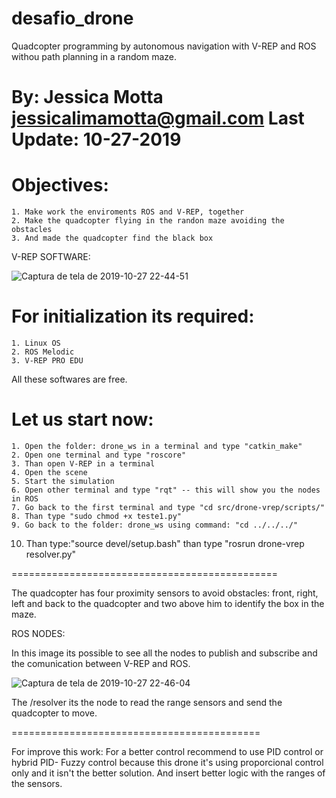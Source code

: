 # desafio_drone
Quadcopter programming by autonomous navigation with V-REP and ROS withou path planning in a random maze.



By: Jessica Motta
jessicalimamotta@gmail.com
Last Update: 10-27-2019
=============================================================


Objectives:
==========================================
    1. Make work the enviroments ROS and V-REP, together 
    2. Make the quadcopter flying in the randon maze avoiding the obstacles
    3. And made the quadcopter find the black box


V-REP SOFTWARE:

![Captura de tela de 2019-10-27 22-44-51](https://user-images.githubusercontent.com/30941796/67646292-2c51e880-f90c-11e9-9006-50e65036dd5b.png)





For initialization its required:
==========================================
    1. Linux OS
    2. ROS Melodic
    3. V-REP PRO EDU

All these softwares are free.


Let us start now:
============================================
    1. Open the folder: drone_ws in a terminal and type "catkin_make"
    2. Open one terminal and type "roscore"
    3. Than open V-REP in a terminal 
    4. Open the scene
    5. Start the simulation
    6. Open other terminal and type "rqt" -- this will show you the nodes in ROS
    7. Go back to the first terminal and type "cd src/drone-vrep/scripts/"
    8. Than type "sudo chmod +x teste1.py"
    9. Go back to the folder: drone_ws using command: "cd ../../../"
   10. Than type:"source devel/setup.bash" than type "rosrun drone-vrep resolver.py"


==============================================

The quadcopter has four proximity sensors to avoid obstacles: front, right, left and back to the quadcopter and two above him to identify the box in the maze.
 
 
ROS NODES:

In this image its possible to see all the nodes to publish and subscribe and the comunication between V-REP and ROS.


![Captura de tela de 2019-10-27 22-46-04](https://user-images.githubusercontent.com/30941796/67646398-b0a46b80-f90c-11e9-9103-2e5394c3513f.png)

 The /resolver its the node to read the range sensors and send the quadcopter to move.
 
 
 
 ===========================================
 
 
 For improve this work:
	For a better control recommend to use PID control or hybrid PID- Fuzzy control because this drone it's using proporcional control only and it isn't the better solution. 
  And insert better logic with the ranges of the sensors.
		 
